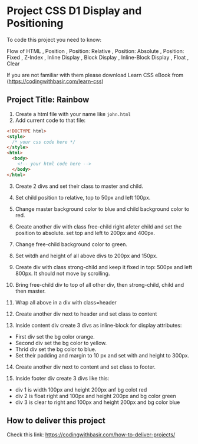 # Project CSS D1 Display and Positioning

To code this project you need to know:

Flow of HTML
, Position
, Position: Relative
, Position: Absolute
, Position: Fixed
, Z-Index
, Inline Display
, Block Display
, Inline-Block Display
, Float
, Clear

If you are not familiar with them please download Learn CSS eBook from (https://codingwithbasir.com/learn-css)

## Project Title: Rainbow

1. Create a html file with your name like `john.html`
2. Add current code to that file:

```html
<!DOCTYPE html>
<style>
  /* your css code here */
</style>
<html>
  <body>
    <!-- your html code here -->
  </body>
</html>
```

3. Create 2 divs and set their class to master and child.

4. Set child position to relative, top to 50px and left 100px.

5. Change master background color to blue and child background color to red.

6. Create another div with class free-child right afeter child and set the position to absolute. set top and left to 200px and 400px.

7. Change free-child background color to green.

8. Set witdh and height of all above divs to 200px and 150px.

9. Create div with class strong-child and keep it fixed in top: 500px and left 800px. It should not move by scrolling.

10. Bring free-child div to top of all other div, then strong-child, child and then master.

11. Wrap all above in a div with class=header

12. Create another div next to header and set class to content

13. Inside content div create 3 divs as inline-block for display attributes:

- First div set the bg color orange.
- Second div set the bg color to yellow.
- Thrid div set the bg color to blue.
- Set their padding and margin to 10 px and set with and height to 300px.

14. Create another div next to content and set class to footer.

15. Inside footer div create 3 divs like this:

- div 1 is width 100px and height 200px anf bg colot red
- div 2 is float right and 100px and height 200px and bg color green
- div 3 is clear to right and 100px and height 200px and bg color blue

## How to deliver this project

Check this link: https://codingwithbasir.com/how-to-deliver-projects/
